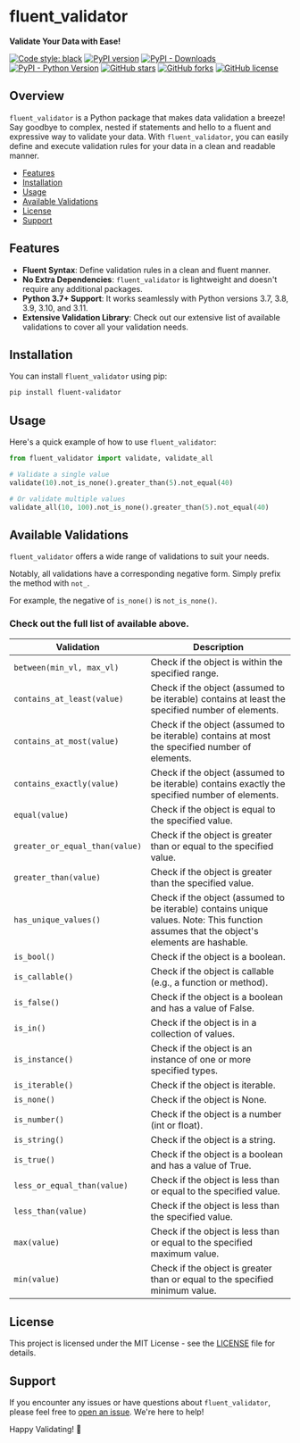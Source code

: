 
# fluent_validator

**Validate Your Data with Ease!**

[![Code style: black](https://img.shields.io/badge/code%20style-black-000000.svg)](https://github.com/psf/black)
[![PyPI version](https://badge.fury.io/py/fluent-validator.svg)](https://badge.fury.io/py/fluent-validator)
[![PyPI - Downloads](https://img.shields.io/pypi/dm/fluent-validator)](https://pypi.org/project/fluent-validator/)
[![PyPI - Python Version](https://img.shields.io/pypi/pyversions/fluent-validator.svg)](https://pypi.org/project/fluent-validator/)
[![GitHub stars](https://img.shields.io/github/stars/mariotaddeucci/fluent_validator.svg?style=flat-square)](https://github.com/mariotaddeucci/fluent_validator/stargazers)
[![GitHub forks](https://img.shields.io/github/forks/mariotaddeucci/fluent_validator.svg?style=flat-square)](https://github.com/mariotaddeucci/fluent_validator/network)
[![GitHub license](https://img.shields.io/github/license/mariotaddeucci/fluent_validator.svg?style=flat-square)](https://github.com/mariotaddeucci/fluent_validator/blob/main/LICENSE)

## Overview

`fluent_validator` is a Python package that makes data validation a breeze! Say goodbye to complex, nested if statements and hello to a fluent and expressive way to validate your data. With `fluent_validator`, you can easily define and execute validation rules for your data in a clean and readable manner.

- [Features](#features)
- [Installation](#installation)
- [Usage](#usage)
- [Available Validations](#available-validations)
- [License](#license)
- [Support](#support)


## Features

- **Fluent Syntax**: Define validation rules in a clean and fluent manner.
- **No Extra Dependencies**: `fluent_validator` is lightweight and doesn't require any additional packages.
- **Python 3.7+ Support**: It works seamlessly with Python versions 3.7, 3.8, 3.9, 3.10, and 3.11.
- **Extensive Validation Library**: Check out our extensive list of available validations to cover all your validation needs.

## Installation

You can install `fluent_validator` using pip:

```bash
pip install fluent-validator
````

## Usage

Here's a quick example of how to use `fluent_validator`:

```python
from fluent_validator import validate, validate_all

# Validate a single value
validate(10).not_is_none().greater_than(5).not_equal(40)

# Or validate multiple values
validate_all(10, 100).not_is_none().greater_than(5).not_equal(40)
```

## Available Validations

`fluent_validator` offers a wide range of validations to suit your needs.

Notably, all validations have a corresponding negative form. Simply prefix the method with `not_`.

For example, the negative of `is_none()` is `not_is_none()`.

### Check out the full list of available above.

| Validation | Description |
| --- | --- |
| `between(min_vl, max_vl)` | Check if the object is within the specified range. |
| `contains_at_least(value)` | Check if the object (assumed to be iterable) contains at least the specified number of elements. |
| `contains_at_most(value)` | Check if the object (assumed to be iterable) contains at most the specified number of elements. |
| `contains_exactly(value)` | Check if the object (assumed to be iterable) contains exactly the specified number of elements. |
| `equal(value)` | Check if the object is equal to the specified value. |
| `greater_or_equal_than(value)` | Check if the object is greater than or equal to the specified value. |
| `greater_than(value)` | Check if the object is greater than the specified value. |
| `has_unique_values()` | Check if the object (assumed to be iterable) contains unique values. Note: This function assumes that the object's elements are hashable. |
| `is_bool()` | Check if the object is a boolean. |
| `is_callable()` | Check if the object is callable (e.g., a function or method). |
| `is_false()` | Check if the object is a boolean and has a value of False. |
| `is_in()` | Check if the object is in a collection of values. |
| `is_instance()` | Check if the object is an instance of one or more specified types. |
| `is_iterable()` | Check if the object is iterable. |
| `is_none()` | Check if the object is None. |
| `is_number()` | Check if the object is a number (int or float). |
| `is_string()` | Check if the object is a string. |
| `is_true()` | Check if the object is a boolean and has a value of True. |
| `less_or_equal_than(value)` | Check if the object is less than or equal to the specified value. |
| `less_than(value)` | Check if the object is less than the specified value. |
| `max(value)` | Check if the object is less than or equal to the specified maximum value. |
| `min(value)` | Check if the object is greater than or equal to the specified minimum value. |

## License

This project is licensed under the MIT License - see the [LICENSE](LICENSE) file for details.

## Support

If you encounter any issues or have questions about `fluent_validator`, please feel free to [open an issue](https://github.com/mariotaddeucci/fluent_validator/issues). We're here to help!

Happy Validating! 🚀
